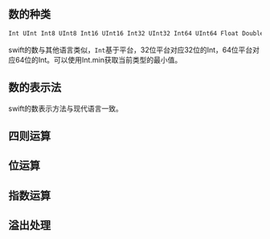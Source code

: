 ## 数的种类

```swift
Int UInt Int8 UInt8 Int16 UInt16 Int32 UInt32 Int64 UInt64 Float Double
```

swift的数与其他语言类似，`Int`基于平台，32位平台对应32位的Int，64位平台对应64位的Int。可以使用Int.min获取当前类型的最小值。

## 数的表示法

swift的数表示方法与现代语言一致。

## 四则运算



## 位运算



## 指数运算



## 溢出处理

